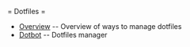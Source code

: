 = Dotfiles =

  * [Overview](overview) -- Overview of ways to manage dotfiles
  * [Dotbot](dotbot)     -- Dotfiles manager

